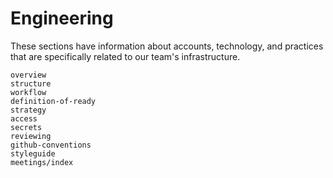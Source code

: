 # Engineering

These sections have information about accounts, technology, and practices that are specifically related to our team's infrastructure.

```{toctree}
overview
structure
workflow
definition-of-ready
strategy
access
secrets
reviewing
github-conventions
styleguide
meetings/index
```
